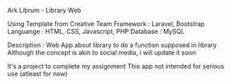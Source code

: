 Ark Librum - Library Web

Using Template from Creative Team 
Framework : Laravel, Bootstrap
Languange : HTML, CSS, Javascript, PHP 
Database : MySQL

Description :
Web App about library to do a function supposed in library
Although the concept is akin to social media, i will update it soon

It's a project to complete my assignment
This app not intended for serious use (atleast for now)